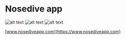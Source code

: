 # Nosedive app
![alt text](https://raw.githubusercontent.com/victors1681/nosedive-app-release/images/nosedive-app.jpg)
![alt text](https://raw.githubusercontent.com/victors1681/nosedive-app-release/images/screen1.png)
![alt text](https://raw.githubusercontent.com/victors1681/nosedive-app-release/images/screen2.png)

[www.nosediveapp.com](https://www.nosediveapp.com)

